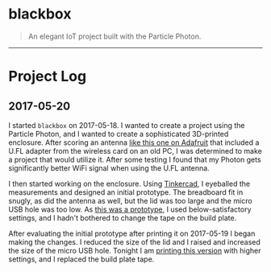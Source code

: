 # blackbox
> An elegant IoT project built with the Particle Photon.
-------------------------------------------------------
# Project Log

## 2017-05-20
I started `blackbox` on 2017-05-18. I wanted to create a project using the
Particle Photon, and I wanted to create a sophisticated 3D-printed enclosure.
After scoring an antenna
[like this one on Adafruit](https://www.adafruit.com/product/944) that included
a U.FL adapter from the wireless card on an old PC, I was determined to make
a project that would utilize it. After some testing I found that my Photon gets
significantly better WiFi signal when using the U.FL antenna.

I then started working on the enclosure.
Using [Tinkercad](https://tinkercad.com), I eyeballed the measurements and
designed an initial prototype. The breadboard fit in snugly, as did the antenna
as well, but the lid was too large and the micro USB hole was too low.
As [this was a prototype](https://tinkercad.com/things/0NrL4sqKlKY), I used below-satisfactory settings, and I hadn't
bothered to change the tape on the build plate.

After evaluating the initial prototype after printing it on 2017-05-19 I began
making the changes.  I reduced the size of the lid and I raised and increased
the size of the micro USB hole.  Tonight I am [printing this version](https://tinkercad.com/things/7f0rGWDI544) with higher
settings, and I replaced the build plate tape.
